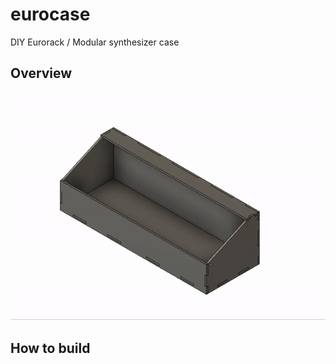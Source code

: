# eurocase
DIY Eurorack / Modular synthesizer case

## Overview
![](./imgs/eurocase.gif)

## How to build
